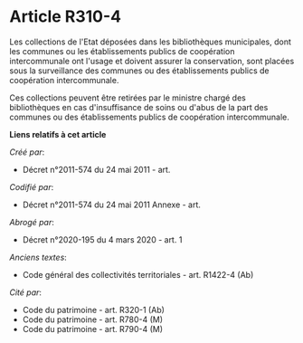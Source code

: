 # Article R310-4

Les collections de l'Etat déposées dans les bibliothèques municipales, dont les communes ou les établissements publics de
coopération intercommunale ont l'usage et doivent assurer la conservation, sont placées sous la surveillance des communes ou
des établissements publics de coopération intercommunale.

Ces collections peuvent être retirées par le ministre chargé des bibliothèques en cas d'insuffisance de soins ou d'abus de la
part des communes ou des établissements publics de coopération intercommunale.

**Liens relatifs à cet article**

_Créé par_:

  - Décret n°2011-574 du 24 mai 2011  - art.

_Codifié par_:

  - Décret n°2011-574 du 24 mai 2011 Annexe - art.

_Abrogé par_:

  - Décret n°2020-195 du 4 mars 2020 - art. 1

_Anciens textes_:

  - Code général des collectivités territoriales - art. R1422-4 (Ab)

_Cité par_:

  - Code du patrimoine - art. R320-1 (Ab)
  - Code du patrimoine - art. R780-4 (M)
  - Code du patrimoine - art. R790-4 (M)
